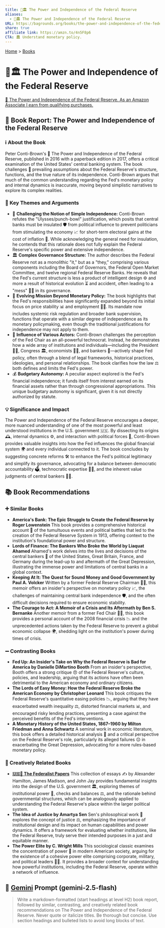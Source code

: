 ```yaml
---
title: 💪🏛️ The Power and Independence of the Federal Reserve
aliases:
  - 💪🏛️ The Power and Independence of the Federal Reserve
URL: https://bagrounds.org/books/the-power-and-independence-of-the-federal-reserve
share: true
affiliate link: https://amzn.to/4n5F8p6
CTA: 🏛️ Understand monetary policy.
---
```

[Home](../index.md) > [Books](./index.md)  
# 💪🏛️ The Power and Independence of the Federal Reserve  
[🛒 The Power and Independence of the Federal Reserve. As an Amazon Associate I earn from qualifying purchases.](https://amzn.to/4n5F8p6)  
  
## 📖 Book Report: The Power and Independence of the Federal Reserve  
  
### ℹ️ About the Book  
  
Peter Conti-Brown's 📖 The Power and Independence of the Federal Reserve, published in 2016 with a paperback edition in 2017, offers a critical examination of the United States' central banking system. The book challenges 🧐 prevailing assumptions about the Federal Reserve's structure, functions, and the true nature of its independence. Conti-Brown argues that much of the common understanding regarding the Fed's monetary policy and internal dynamics is inaccurate, moving beyond simplistic narratives to explore its complex realities.  
  
### 🔑 Key Themes and Arguments  
  
* 🤔 **Challenging the Notion of Simple Independence:** Conti-Brown refutes the "Ulysses/punch-bowl" justification, which posits that central banks must be insulated 🛡️ from political influence to prevent politicians from stimulating the economy 📈 for short-term electoral gains at the cost of inflation 💸. While acknowledging the general need for insulation, he contends that this rationale does not fully explain the Federal Reserve's specific power and extensive independence.  
* 🏛️ **Complex Governance Structure:** The author describes the Federal Reserve not as a monolithic "it," but as a "they," comprising various components including the Board of Governors, the Federal Open Market Committee, and twelve regional Federal Reserve Banks. He reveals that the Fed's current structure is less a product of intelligent design ⚙️ and more a result of historical evolution ⏳ and accident, often leading to a "mess" 😵‍💫 in its governance.  
* 🚀 **Evolving Mission Beyond Monetary Policy:** The book highlights that the Fed's responsibilities have significantly expanded beyond its initial focus on price stability 📊 and employment 👷‍♀️. Its mandate now includes systemic risk regulation and broader bank supervision, functions that operate with a similar degree of independence as its monetary policymaking, even though the traditional justifications for independence may not apply to them.  
* 🤝 **Influence of Various Actors:** Conti-Brown challenges the perception of the Fed Chair as an all-powerful technocrat. Instead, he demonstrates how a wide array of institutions and individuals—including the President 👨‍💼, Congress 🏛️, economists 🧑‍🏫, and bankers 🏦—actively shape Fed policy, often through a blend of legal frameworks, historical practices, ideologies, and personal relationships. The book clarifies how the law ⚖️ both defines and limits the Fed's power.  
* 💰 **Budgetary Autonomy:** A peculiar aspect explored is the Fed's financial independence; it funds itself from interest earned on its financial assets rather than through congressional appropriations. This unique budgetary autonomy is significant, given it is not directly authorized by statute.  
  
### 💡 Significance and Impact  
  
The Power and Independence of the Federal Reserve encourages a deeper, more nuanced understanding of one of the most powerful and least understood institutions in the U.S. government 🇺🇸. By dissecting its origins 🕰️, internal dynamics ⚙️, and interaction with political forces 🤝, Conti-Brown provides valuable insights into how the Fed influences the global financial system 🌍 and every individual connected to it. The book concludes by suggesting concrete reforms 🛠️ to enhance the Fed's political legitimacy and simplify its governance, advocating for a balance between democratic accountability 🗳️, technocratic expertise 🧑‍💻, and the inherent value judgments of central bankers 👨‍💼.  
  
## 📚 Book Recommendations  
  
### ➕ Similar Books  
  
* **America's Bank: The Epic Struggle to Create the Federal Reserve by Roger Lowenstein** This book provides a comprehensive historical account 📜 of the tumultuous events and political battles that led to the creation of the Federal Reserve System in 1913, offering context to the institution's foundational power and structure.  
* **Lords of Finance: The Bankers Who Broke the World by Liaquat Ahamed** Ahamed's work delves into the lives and decisions of the central bankers 🏦 of the United States, Great Britain, France, and Germany during the lead-up to and aftermath of the Great Depression, illustrating the immense power and limitations of central banks in a global context.  
* **Keeping At It: The Quest for Sound Money and Good Government by Paul A. Volcker** Written by a former Federal Reserve Chairman 👨‍💼, this memoir offers an insider's perspective on monetary policy 📈, the challenges of maintaining central bank independence 🛡️, and the often difficult decisions required to ensure economic stability.  
* **The Courage to Act: A Memoir of a Crisis and Its Aftermath by Ben S. Bernanke** Another memoir from a former Fed Chair 👨‍💼, this book provides a personal account of the 2008 financial crisis 📉 and the unprecedented actions taken by the Federal Reserve to prevent a global economic collapse 🌍, shedding light on the institution's power during times of crisis.  
  
### ➖ Contrasting Books  
  
* **Fed Up: An Insider's Take on Why the Federal Reserve is Bad for America by Danielle DiMartino Booth** From an insider's perspective, Booth offers a strong critique 😠 of the Federal Reserve's culture, policies, and leadership, arguing that its actions have often been detrimental to the American economy and ordinary citizens.  
* **The Lords of Easy Money: How the Federal Reserve Broke the American Economy by Christopher Leonard** This book critiques the Federal Reserve's quantitative easing policies 📉, arguing that they have exacerbated wealth inequality ⚖️, distorted financial markets 📊, and encouraged risky lending practices, presenting a case against the perceived benefits of the Fed's interventions.  
* **A Monetary History of the United States, 1867–1960 by Milton Friedman and Anna Schwartz** A seminal work in economic literature, this book offers a detailed historical analysis 📜 and a critical perspective on the Federal Reserve's role, particularly its alleged failures 😔 in exacerbating the Great Depression, advocating for a more rules-based monetary policy.  
  
### 🎨 Creatively Related Books  
  
* **[🇺🇸📜 The Federalist Papers](./the-federalist-papers.md)** This collection of essays ✍️ by Alexander Hamilton, James Madison, and John Jay provides fundamental insights into the design of the U.S. government 🏛️, exploring themes of institutional power 💪, checks and balances ⚖️, and the rationale behind governmental structures, which can be analogously applied to understanding the Federal Reserve's place within the larger political system.  
* **The Idea of Justice by Amartya Sen** Sen's philosophical work 🧠 explores the concept of justice ⚖️, emphasizing the importance of institutional design and its impact on human capabilities and power dynamics. It offers a framework for evaluating whether institutions, like the Federal Reserve, truly serve their intended purposes in a just and equitable manner.  
* **The Power Elite by C. Wright Mills** This sociological classic examines the concentration of power 💪 in modern American society, arguing for the existence of a cohesive power elite comprising corporate, military, and political leaders 👨‍💼. It provides a broader context for understanding how powerful institutions, including the Federal Reserve, operate within a network of influence.  
  
## 💬 [Gemini](https://gemini.google.com) Prompt (gemini-2.5-flash)  
> Write a markdown-formatted (start headings at level H2) book report, followed by similar, contrasting, and creatively related book recommendations on The Power and Independence of the Federal Reserve. Never quote or italicize titles. Be thorough but concise. Use section headings and bulleted lists to avoid long blocks of text.